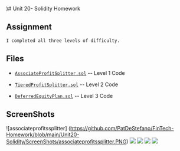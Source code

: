)# Unit 20- Solidity Homework

## Assignment
    I completed all three levels of difficulty.


## Files

* [`AssociateProfitSplitter.sol`](https://github.com/PatDeStefano/FinTech-Homework/blob/main/Unit20-Solidity/Code/AssociateProfitSplitter.sol) -- Level 1 Code

* [`TieredProfitSplitter.sol`](https://github.com/PatDeStefano/FinTech-Homework/blob/main/Unit20-Solidity/Code/TieredProfitSplitter.sol) -- Level 2 Code

* [`DeferredEquityPlan.sol`](https://github.com/PatDeStefano/FinTech-Homework/blob/main/Unit20-Solidity/Code/DeferredEquityPlan.sol) -- Level 3 Code


## ScreenShots

![associateprofitssplitter] (https://github.com/PatDeStefano/FinTech-Homework/blob/main/Unit20-Solidity/ScreenShots/associateprofitssplitter.PNG)
<img src = Screenshots/Level2_Deployment_Confirmed.PNG>
<img src = Screenshots/Level2_Deposit_145ETH.PNG>
<img src = Screenshots/Level2_Deposit_Confirmed.PNG>
<img src = Screenshots/Level2_Remix_Confirm.PNG>